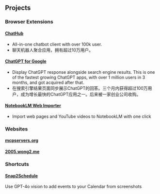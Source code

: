 ## Projects

### Browser Extensions

#### [ChatHub](https://chathub.gg)

* All-in-one chatbot client with over 100k user.
* 聊天机器人聚合应用，拥有超过10万用户。

#### [ChatGPT for Google](https://chatgpt4google.com)

* Display ChatGPT response alongside search engine results.
This is one of the fastest growing ChatGPT apps, with over 1 million users in 3 months, and got acquired after that.
* 在搜索引擎结果页面同步展示ChatGPT的回答。三个月内获得超过100万用户，成为增长最快的ChatGPT应用之一。后来被一家创业公司收购。

#### [NotebookLM Web Importer](https://chromewebstore.google.com/detail/notebooklm-web-importer/ijdefdijdmghafocfmmdojfghnpelnfn)

* Import web pages and YouTube videos to NotebookLM with one click

### Websites

#### [mcpservers.org](https://mcpservers.org/)

#### [2005.wong2.me](https://2005.wong2.me/)

### Shortcuts

#### [Snap2Schedule](https://wong2.gumroad.com/l/snap2schedule)

Use GPT-4o vision to add events to your Calendar from screenshots
